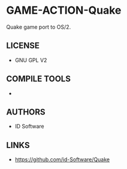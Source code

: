 # GAME-ACTION-Quake
Quake game port to OS/2. 

## LICENSE
* GNU GPL V2

## COMPILE TOOLS
* 
 
## AUTHORS
* ID Software

## LINKS
* https://github.com/id-Software/Quake
